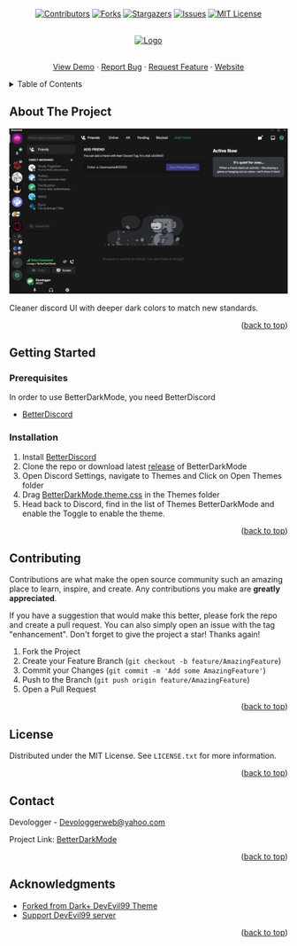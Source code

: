 <div id="top" ></div>
<div align="center">
  
[![Contributors][contributors-shield]][contributors-url]
[![Forks][forks-shield]][forks-url]
[![Stargazers][stars-shield]][stars-url]
[![Issues][issues-shield]][issues-url]
[![MIT License][license-shield]][license-url]

 </div>

<br />
<div align="center">
  <a href="https://github.com/Devologger/BetterDarkMode-Discord-Theme">
    <img src="https://devologger.github.io/betterdarkmode/assets/img/icon.png" alt="Logo" height="50">
  </a>
  <p align="center">
    <br />
    <a href="https://devologger.github.io/betterdarkmode/#preview">View Demo</a>
    ·
    <a href="https://github.com/Devologger/BetterDarkMode-Discord-Theme/issues">Report Bug</a>
    ·
    <a href="https://github.com/Devologger/BetterDarkMode-Discord-Theme/issues">Request Feature</a>
    ·
    <a href="https://devologger.github.io/betterdarkmode/">Website</a>
  </p>
</div>



<!-- TABLE OF CONTENTS -->
<details>
  <summary>Table of Contents</summary>
  <ol>
    <li>
      <a href="#about-the-project">About The Project</a>
    </li>
    <li>
      <a href="#getting-started">Getting Started</a>
      <ul>
        <li><a href="#prerequisites">Prerequisites</a></li>
        <li><a href="#installation">Installation</a></li>
      </ul>
    </li>
    <li><a href="#contributing">Contributing</a></li>
    <li><a href="#license">License</a></li>
    <li><a href="#contact">Contact</a></li>
    <li><a href="#acknowledgments">Acknowledgments</a></li>
  </ol>
</details>



<!-- ABOUT THE PROJECT -->
## About The Project

[![BetterDarkMode][product-screenshot]](https://devologger.github.io/betterdarkmode/)

Cleaner discord UI with deeper dark colors to match new standards.<br>


<p align="right">(<a href="#top">back to top</a>)</p>


<!-- GETTING STARTED -->
## Getting Started

### Prerequisites

In order to use BetterDarkMode, you need BetterDiscord
* [BetterDiscord](https://betterdiscord.app/)

### Installation

1. Install [BetterDiscord](https://betterdiscord.app/)
2. Clone the repo or download latest [release](https://github.com/Devologger/BetterDarkMode-Discord-Theme/releases) of BetterDarkMode
3. Open Discord Settings, navigate to Themes and Click on Open Themes folder
4. Drag [BetterDarkMode.theme.css](https://github.com/Devologger/BetterDarkMode-Discord-Theme/releases/latest/download/BetterDarkMode.theme.css) in the Themes folder
5. Head back to Discord, find in the list of Themes BetterDarkMode and enable the Toggle to enable the theme.

<p align="right">(<a href="#top">back to top</a>)</p>

<!-- CONTRIBUTING -->
## Contributing

Contributions are what make the open source community such an amazing place to learn, inspire, and create. Any contributions you make are **greatly appreciated**.

If you have a suggestion that would make this better, please fork the repo and create a pull request. You can also simply open an issue with the tag "enhancement".
Don't forget to give the project a star! Thanks again!

1. Fork the Project
2. Create your Feature Branch (`git checkout -b feature/AmazingFeature`)
3. Commit your Changes (`git commit -m 'Add some AmazingFeature'`)
4. Push to the Branch (`git push origin feature/AmazingFeature`)
5. Open a Pull Request

<p align="right">(<a href="#top">back to top</a>)</p>



<!-- LICENSE -->
## License

Distributed under the MIT License. See `LICENSE.txt` for more information.

<p align="right">(<a href="#top">back to top</a>)</p>



<!-- CONTACT -->
## Contact

Devologger - Devologgerweb@yahoo.com

Project Link: [BetterDarkMode](https://github.com/Devologger/BetterDarkMode-Discord-Theme/)

<p align="right">(<a href="#top">back to top</a>)</p>



<!-- ACKNOWLEDGMENTS -->
## Acknowledgments

* [Forked from Dark+ DevEvil99 Theme](https://github.com/DevEvil99/DarkPlus-Discord-Theme)
* [Support DevEvil99 server](https://discord.gg/jsQ9UP7kCA)

<p align="right">(<a href="#top">back to top</a>)</p>



<!-- MARKDOWN LINKS & IMAGES -->
<!-- https://www.markdownguide.org/basic-syntax/#reference-style-links -->
[contributors-shield]: https://img.shields.io/github/contributors/Devologger/BetterDarkMode-Discord-Theme.svg?style=for-the-badge
[contributors-url]: https://github.com/Devologger/BetterDarkMode-Discord-Theme/graphs/contributors
[forks-shield]: https://img.shields.io/github/forks/Devologger/BetterDarkMode-Discord-Theme.svg?style=for-the-badge
[forks-url]: https://github.com/Devologger/BetterDarkMode-Discord-Theme/network/members
[stars-shield]: https://img.shields.io/github/stars/Devologger/BetterDarkMode-Discord-Theme.svg?style=for-the-badge
[stars-url]: https://github.com/Devologger/BetterDarkMode-Discord-Theme/stargazers
[issues-shield]: https://img.shields.io/github/issues/Devologger/BetterDarkMode-Discord-Theme.svg?style=for-the-badge
[issues-url]: https://github.com/Devologger/BetterDarkMode-Discord-Theme/issues
[license-shield]: https://img.shields.io/github/license/Devologger/BetterDarkMode-Discord-Theme.svg?style=for-the-badge
[license-url]: https://github.com/Devologger/BetterDarkMode-Discord-Theme/blob/master/LICENSE.txt
[product-screenshot]: preview/preview.png

